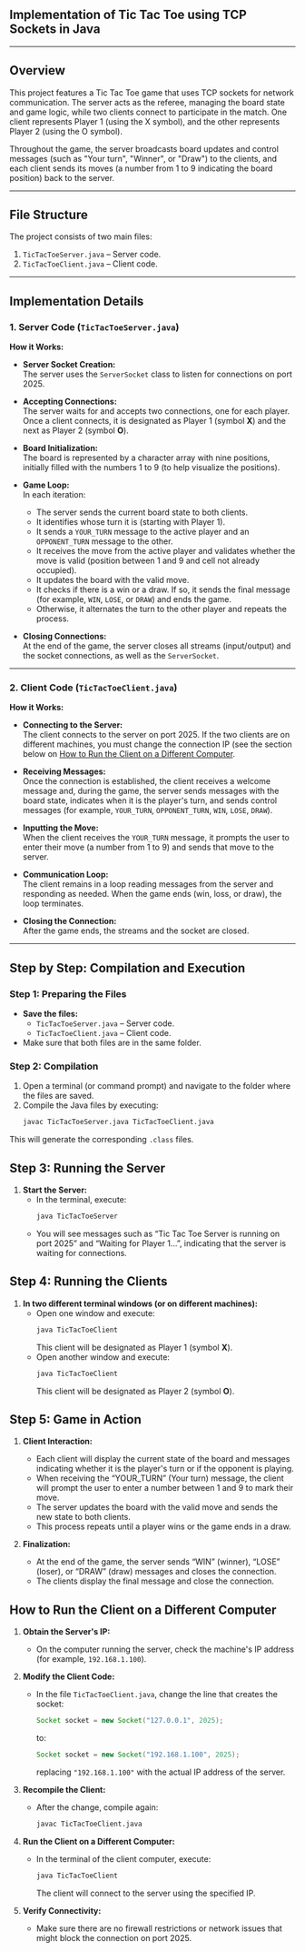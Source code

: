 ## Implementation of Tic Tac Toe using TCP Sockets in Java

---

## Overview

This project features a Tic Tac Toe game that uses TCP sockets for network communication. The server acts as the referee, managing the board state and game logic, while two clients connect to participate in the match. One client represents Player 1 (using the X symbol), and the other represents Player 2 (using the O symbol).

Throughout the game, the server broadcasts board updates and control messages (such as "Your turn", "Winner", or "Draw") to the clients, and each client sends its moves (a number from 1 to 9 indicating the board position) back to the server.

---

## File Structure

The project consists of two main files:

1. `TicTacToeServer.java` – Server code.
2. `TicTacToeClient.java` – Client code.

---

## Implementation Details

### 1. Server Code (`TicTacToeServer.java`)

**How it Works:**

- **Server Socket Creation:**  
  The server uses the `ServerSocket` class to listen for connections on port 2025.

- **Accepting Connections:**  
  The server waits for and accepts two connections, one for each player. Once a client connects, it is designated as Player 1 (symbol **X**) and the next as Player 2 (symbol **O**).

- **Board Initialization:**  
  The board is represented by a character array with nine positions, initially filled with the numbers 1 to 9 (to help visualize the positions).

- **Game Loop:**  
  In each iteration:
  - The server sends the current board state to both clients.
  - It identifies whose turn it is (starting with Player 1).
  - It sends a `YOUR_TURN` message to the active player and an `OPPONENT_TURN` message to the other.
  - It receives the move from the active player and validates whether the move is valid (position between 1 and 9 and cell not already occupied).
  - It updates the board with the valid move.
  - It checks if there is a win or a draw. If so, it sends the final message (for example, `WIN`, `LOSE`, or `DRAW`) and ends the game.
  - Otherwise, it alternates the turn to the other player and repeats the process.

- **Closing Connections:**  
  At the end of the game, the server closes all streams (input/output) and the socket connections, as well as the `ServerSocket`.

---

### 2. Client Code (`TicTacToeClient.java`)

**How it Works:**

- **Connecting to the Server:**  
  The client connects to the server on port 2025. If the two clients are on different machines, you must change the connection IP (see the section below on [How to Run the Client on a Different Computer](#how-to-run-the-client-on-a-different-computer).


- **Receiving Messages:**  
  Once the connection is established, the client receives a welcome message and, during the game, the server sends messages with the board state, indicates when it is the player's turn, and sends control messages (for example, `YOUR_TURN`, `OPPONENT_TURN`, `WIN`, `LOSE`, `DRAW`).

- **Inputting the Move:**  
  When the client receives the `YOUR_TURN` message, it prompts the user to enter their move (a number from 1 to 9) and sends that move to the server.

- **Communication Loop:**  
  The client remains in a loop reading messages from the server and responding as needed. When the game ends (win, loss, or draw), the loop terminates.

- **Closing the Connection:**  
  After the game ends, the streams and the socket are closed.

---

## Step by Step: Compilation and Execution

### Step 1: Preparing the Files

- **Save the files:**
  - `TicTacToeServer.java` – Server code.
  - `TicTacToeClient.java` – Client code.
- Make sure that both files are in the same folder.

### Step 2: Compilation

1. Open a terminal (or command prompt) and navigate to the folder where the files are saved.
2. Compile the Java files by executing:
   ```bash
   javac TicTacToeServer.java TicTacToeClient.java

This will generate the corresponding `.class` files.

## Step 3: Running the Server

1. **Start the Server:**
   - In the terminal, execute:
     ```bash
     java TicTacToeServer
     ```
   - You will see messages such as “Tic Tac Toe Server is running on port 2025” and “Waiting for Player 1…”, indicating that the server is waiting for connections.

## Step 4: Running the Clients

1. **In two different terminal windows (or on different machines):**
   - Open one window and execute:
     ```bash
     java TicTacToeClient
     ```
     This client will be designated as Player 1 (symbol **X**).
   - Open another window and execute:
     ```bash
     java TicTacToeClient
     ```
     This client will be designated as Player 2 (symbol **O**).

## Step 5: Game in Action

1. **Client Interaction:**
   - Each client will display the current state of the board and messages indicating whether it is the player's turn or if the opponent is playing.
   - When receiving the “YOUR_TURN” (Your turn) message, the client will prompt the user to enter a number between 1 and 9 to mark their move.
   - The server updates the board with the valid move and sends the new state to both clients.
   - This process repeats until a player wins or the game ends in a draw.

2. **Finalization:**
   - At the end of the game, the server sends “WIN” (winner), “LOSE” (loser), or “DRAW” (draw) messages and closes the connection.
   - The clients display the final message and close the connection.

## How to Run the Client on a Different Computer

1. **Obtain the Server's IP:**
   - On the computer running the server, check the machine's IP address (for example, `192.168.1.100`).

2. **Modify the Client Code:**
   - In the file `TicTacToeClient.java`, change the line that creates the socket:
     ```java
     Socket socket = new Socket("127.0.0.1", 2025);
     ```
     to:
     ```java
     Socket socket = new Socket("192.168.1.100", 2025);
     ```
     replacing `"192.168.1.100"` with the actual IP address of the server.

3. **Recompile the Client:**
   - After the change, compile again:
     ```bash
     javac TicTacToeClient.java
     ```

4. **Run the Client on a Different Computer:**
   - In the terminal of the client computer, execute:
     ```bash
     java TicTacToeClient
     ```
     The client will connect to the server using the specified IP.

5. **Verify Connectivity:**
   - Make sure there are no firewall restrictions or network issues that might block the connection on port 2025.
